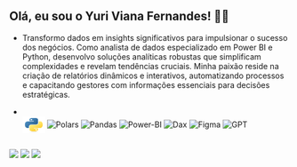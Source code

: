 ## Olá, eu sou o Yuri Viana Fernandes! 👋🏼

- Transformo dados em insights significativos para impulsionar o sucesso dos negócios. Como analista de dados especializado em Power BI e Python, desenvolvo soluções analíticas robustas que simplificam complexidades e revelam tendências cruciais. Minha paixão reside na criação de relatórios dinâmicos e interativos, automatizando processos e capacitando gestores com informações essenciais para decisões estratégicas.

- <div style="display: inline_block"><br>
  <img align="center" alt="Python" height="30" width="40" src="https://raw.githubusercontent.com/devicons/devicon/master/icons/python/python-original.svg">
  <img align="center" alt="Polars" height="30" width="40" src="https://miro.medium.com/v2/resize:fit:621/0*gBA0OSDZN7vPtDQl.png">
  <img align="center" alt="Pandas" height="30" width="40" src="https://seeklogo.com/images/P/pandas-icon-logo-BE10401BF1-seeklogo.com.png">
  <img align="center" alt="Power-BI" height="30" width="40" src="https://upload.wikimedia.org/wikipedia/commons/c/cf/New_Power_BI_Logo.svg">
  <img align="center" alt="Dax" height="30" width="40" src="https://iconape.com/wp-content/files/qn/54858/svg/dax.svg">
  <img align="center" alt="Figma" height="30" width="40" src="https://cdn.iconscout.com/icon/free/png-256/free-figma-logo-icon-download-in-svg-png-gif-file-formats--technology-social-media-vol-3-pack-logos-icons-3030133.png?f=webp&w=256">
  <img align="center" alt="GPT" height="30" width="40" src="https://upload.wikimedia.org/wikipedia/commons/thumb/e/ef/ChatGPT-Logo.svg/2048px-ChatGPT-Logo.svg.png">
</div>
  
  ##
 
<div> 
  <a href="https://instagram.com/yurivfernandes" target="_blank"><img src="https://img.shields.io/badge/-Instagram-%23E4405F?style=for-the-badge&logo=instagram&logoColor=white" target="_blank"></a>
  <a href = "mailto:yuri.viana.fernandes@gmail.com"><img src="https://img.shields.io/badge/-Gmail-%23333?style=for-the-badge&logo=gmail&logoColor=white" target="_blank"></a>
  <a href="https://www.linkedin.com/in/yurianalistabi" target="_blank"><img src="https://img.shields.io/badge/-LinkedIn-%230077B5?style=for-the-badge&logo=linkedin&logoColor=white" target="_blank"></a> 
  
</div>
